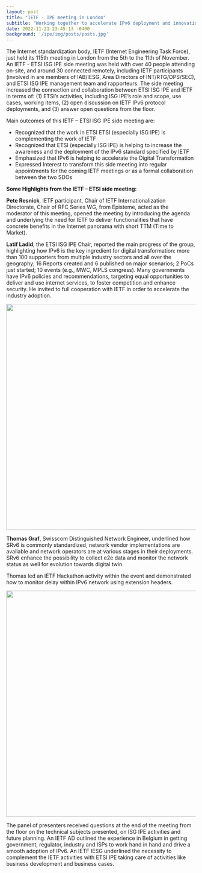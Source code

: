 ```yaml
---
layout: post
title: "IETF - IPE meeting in London"
subtitle: "Working together to accelerate IPv6 deployment and innovation"
date: 2022-11-21 23:45:13 -0400
background: '/ipe/img/posts/posts.jpg'
---
```


The Internet standardization body, IETF (Internet Engineering Task Force), just held its 115th meeting in London from the 5th to the 11th of November. An IETF - ETSI ISG IPE side meeting was held with over 40 people attending on-site, and around 30 connected remotely, including IETF participants (involved in are members of IAB/IESG, Area Directors of INT/RTG/OPS/SEC), and ETSI ISG IPE management team and rapporteurs. The side meeting increased the connection and collaboration between ETSI ISG IPE and IETF in terms of: (1) ETSI’s activities, including ISG IPE’s role and scope, use cases, working items, (2) open discussion on IETF IPv6 protocol deployments, and (3) answer open questions from the floor.

Main outcomes of this IETF – ETSI ISG IPE side meeting are:

- Recognized that the work in ETSI ETSI (especially ISG IPE) is complementing the work of IETF
- Recognized that ETSI (especially ISG IPE) is helping to increase the awareness and the deployment of the IPv6 standard specified by IETF
- Emphasized that IPv6 is helping to accelerate the Digital Transformation
- Expressed Interest to transform this side meeting into regular appointments for the coming IETF meetings or as a formal collaboration between the two SDOs

**Some Highlights from the IETF – ETSI side meeting:**

**Pete Resnick**, IETF participant, Chair of IETF Internationalization Directorate, Chair of RFC Series WG, from Episteme, acted as the moderator of this meeting, opened the meeting by introducing the agenda and underlying the need for IETF to deliver functionalities that have concrete benefits in the Internet panorama with short TTM (Time to Market).

**Latif Ladid**, the ETSI ISG IPE Chair, reported the main progress of the group, highlighting how IPv6 is the key ingredient for digital transformation: more than 100 supporters from multiple industry sectors and all over the geography; 16 Reports created and 6 published on major scenarios; 2 PoCs just started; 10 events (e.g., MWC, MPLS congress). Many governments have IPv6 policies and recommendations, targeting equal opportunities to deliver and use internet services, to foster competition and enhance security. He invited to full cooperation with IETF in order to accelerate the industry adoption.

<p align="center">
  <img style="width:600px;max-width:100%" src="/ipe/img/posts/IPE-IETF-ETSI-meeting-blogpost-image-1.png">
</p>

**Thomas Graf**, Swisscom Distinguished Network Engineer, underlined how SRv6 is commonly standardized, network vendor implementations are available and network operators are at various stages in their deployments. SRv6 enhance the possibility to collect e2e data and monitor the network status as well for evolution towards digital twin.

Thomas led an IETF Hackathon activity within the event and demonstrated how to monitor delay within IPv6 network using extension headers.

<p align="center">
  <img style="width:600px;max-width:100%" src="/ipe/img/posts/IPE-IETF-ETSI-meeting-blogpost-image-2.png">
</p>

The panel of presenters received questions at the end of the meeting from the floor on the technical subjects presented, on ISG IPE activities and future planning. An IETF AD outlined the experience in Belgium in getting government, regulator, industry and ISPs to work hand in hand and drive a smooth adoption of IPv6. An IETF IESG underlined the necessity to complement the IETF activities with ETSI IPE taking care of activities like business development and business cases.


